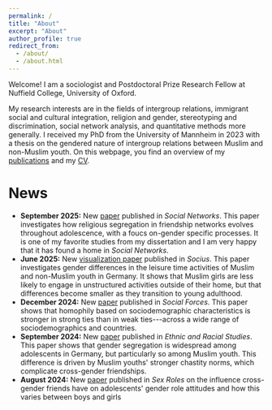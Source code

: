 ```yaml
---
permalink: /
title: "About"
excerpt: "About"
author_profile: true
redirect_from: 
  - /about/
  - /about.html
---
```



Welcome! I am a sociologist and Postdoctoral Prize Research Fellow at Nuffield College, University of Oxford.

My research interests are in the fields of intergroup relations, immigrant social and cultural integration, religion and gender, stereotyping and discrimination, social network analysis, and quantitative methods more generally. I received my PhD from the University of Mannheim in 2023 with a thesis on the gendered nature of intergroup relations between Muslim and non-Muslim youth. On this webpage, you find an overview of my [publications](https://davidkretschmer.github.io/publications/) and my [CV](https://davidkretschmer.github.io/assets/vita.pdf).


News
======

- **September 2025:** New [paper](https://www.sciencedirect.com/science/article/pii/S0378873325000620) published in _Social Networks_. This paper investigates how religious segregation in friendship networks evolves throughout adolescence, with a foucs on-gender specific processes. It is one of my favorite studies from my dissertation and I am very happy that it has found a home in _Social Networks_.
- **June 2025:** New [visualization paper](https://journals.sagepub.com/doi/10.1177/23780231251349634) published in _Socius_. This paper investigates gender differences in the leisure time activities of Muslim and non-Muslim youth in Germany. It shows that Muslim girls are less likely to engage in unstructured activities outside of their home, but that differences become smaller as they transition to young adulthood.
- **December 2024:** New [paper](https://academic.oup.com/sf/advance-article/doi/10.1093/sf/soae169/7918057) published in _Social Forces_. This paper shows that homophily based on sociodemographic characteristics is stronger in strong ties than in weak ties---across a wide range of sociodemographics and countries.
- **September 2024:** New [paper](https://www.tandfonline.com/doi/full/10.1080/01419870.2024.2399725) published in _Ethnic and Racial Studies_. This paper shows that gender segregation is widespread among adolescents in Germany, but particularly so among Muslim youth. This difference is driven by Muslim youths' stronger chastity norms, which complicate cross-gender friendships.
- **August 2024:** New [paper](https://link.springer.com/article/10.1007/s11199-024-01505-x) published in _Sex Roles_ on the influence cross-gender friends have on adolescents' gender role attitudes and how this varies between boys and girls
